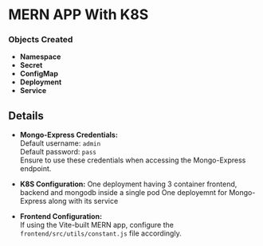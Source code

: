 # MERN APP With K8S

### Objects Created
- **Namespace**
- **Secret**
- **ConfigMap**
- **Deployment**
- **Service**

## Details
- **Mongo-Express Credentials:**  
  Default username: `admin`  
  Default password: `pass`  
  Ensure to use these credentials when accessing the Mongo-Express endpoint.

- **K8S Configuration:**
  One deployment having 3 container frontend, backend and mongodb inside a single pod
  One deployemnt for Mongo-Express along with its service 

- **Frontend Configuration:**  
  If using the Vite-built MERN app, configure the `frontend/src/utils/constant.js` file accordingly.